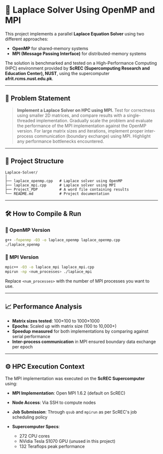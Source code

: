 # 🔬 Laplace Solver Using OpenMP and MPI

This project implements a parallel **Laplace Equation Solver** using two different approaches:

* **OpenMP** for shared-memory systems
* **MPI (Message Passing Interface)** for distributed-memory systems

The solution is benchmarked and tested on a High-Performance Computing (HPC) environment provided by **ScREC (Supercomputing Research and Education Center), NUST**, using the supercomputer **afrit.rcms.nust.edu.pk**.

---

## 📌 Problem Statement

> **Implement a Laplace Solver on HPC using MPI.**
> Test for correctness using smaller 2D matrices, and compare results with a single-threaded implementation.
> Gradually scale the problem and evaluate the performance of the MPI implementation against the OpenMP version.
> For large matrix sizes and iterations, implement proper inter-process communication (boundary exchange) using MPI.
> Highlight any performance bottlenecks encountered.

---

## 📁 Project Structure

```
Laplace-Solver/
│
├── laplace_openmp.cpp   # Laplace solver using OpenMP
├── laplace_mpi.cpp      # Laplace solver using MPI
├── Project_PDP          # A word file containing results
└── README.md            # Project documentation
```

---

## 🛠️ How to Compile & Run

### 🔷 OpenMP Version

```bash
g++ -fopenmp -O3 -o laplace_openmp laplace_openmp.cpp
./laplace_openmp
```

### 🔶 MPI Version

```bash
mpic++ -O3 -o laplace_mpi laplace_mpi.cpp
mpirun -np <num_processes> ./laplace_mpi
```

Replace `<num_processes>` with the number of MPI processes you want to use.

---

## 📈 Performance Analysis

* **Matrix sizes tested**: 100×100 to 1000×1000
* **Epochs**: Scaled up with matrix size (100 to 10,000+)
* **Speedup measured** for both implementations by comparing against serial performance
* **Inter-process communication** in MPI ensured boundary data exchange per epoch

---

## ⚙️ HPC Execution Context

The MPI implementation was executed on the **ScREC Supercomputer** using:

* **MPI Implementation**: Open MPI 1.6.2 (default on ScREC)
* **Node Access**: Via SSH to compute nodes
* **Job Submission**: Through `qsub` and `mpirun` as per ScREC's job scheduling policy
* **Supercomputer Specs**:

  * 272 CPU cores
  * NVidia Tesla S1070 GPU (unused in this project)
  * 132 Teraflops peak performance
